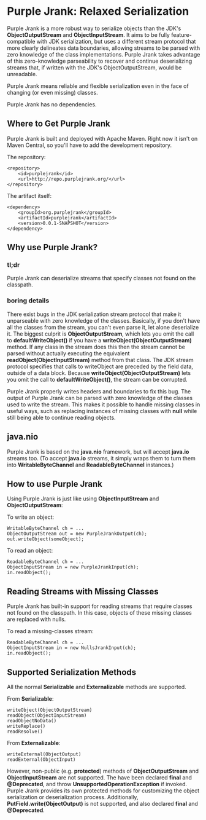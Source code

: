 # Purple Jrank: Relaxed Serialization
Purple Jrank is a more robust way to serialize objects than the JDK's **ObjectOutputStream** and **ObjectInputStream**.  It aims to be fully feature-compatible with JDK serialization, but uses a different stream protocol that more clearly delineates data boundaries, allowing streams to be parsed with zero knowledge of the class implementations.  Purple Jrank takes advantage of this zero-knowledge parseability to recover and continue deserializing streams that, if written with the JDK's ObjectOutputStream, would be unreadable.

Purple Jrank means reliable and flexible serialization even in the face of changing (or even missing) classes.

Purple Jrank has no dependencies.

## Where to Get Purple Jrank

Purple Jrank is built and deployed with Apache Maven.  Right now it isn't on Maven Central, so you'll have to add the development repository.

The repository:

    <repository>
        <id>purplejrank</id>
        <url>http://repo.purplejrank.org/</url>
    </repository>

The artifact itself:

    <dependency>
        <groupId>org.purplejrank</groupId>
        <artifactId>purplejrank</artifactId>
        <version>0.0.1-SNAPSHOT</version>
    </dependency>

## Why use Purple Jrank?
### tl;dr
Purple Jrank can deserialize streams that specify classes not found on the classpath.

### boring details
There exist bugs in the JDK serialization stream protocol that make it unparseable with zero knowledge of the classes.  Basically, if you don't have all the classes from the stream, you can't even parse it, let alone deserialize it.  The biggest culprit is **ObjectOutputStream**, which lets you omit the call to **defaultWriteObject()** if you have a **writeObject(ObjectOutputStream)** method.  If any class in the stream does this then the stream cannot be parsed without actually executing the equivalent **readObject(ObjectInputStream)** method from that class.  The JDK stream protocol specifies that calls to writeObject are preceded by the field data, outside of a data block.  Because **writeObject(ObjectOutputStream)** lets you omit the call to **defaultWriteObject()**, the stream can be corrupted.

Purple Jrank properly writes headers and boundaries to fix this bug.  The output of Purple Jrank can be parsed with zero knowledge of the classes used to write the stream.  This makes it possible to handle missing classes in useful ways, such as replacing instances of missing classes with **null** while still being able to continue reading objects.

## java.nio

Purple Jrank is based on the **java.nio** framework, but will accept **java.io** streams too.  (To accept **java.io** streams, it simply wraps them to turn them into **WritableByteChannel** and **ReadableByteChannel** instances.)

## How to use Purple Jrank

Using Purple Jrank is just like using **ObjectInputStream** and **ObjectOutputStream**:

To write an object:

    WritableByteChannel ch = ...
    ObjectOutputStream out = new PurpleJrankOutput(ch);
    out.writeObject(someObject);

To read an object:

    ReadableByteChannel ch = ...
    ObjectInputStream in = new PurpleJrankInput(ch);
    in.readObject();

## Reading Streams with Missing Classes

Purple Jrank has built-in support for reading streams that require classes not found on the classpath.  In this case, objects of these missing classes are replaced with nulls.

To read a missing-classes stream:

    ReadableByteChannel ch = ...
    ObjectInputStream in = new NullsJrankInput(ch);
    in.readObject();

## Supported Serialization Methods

All the normal **Serializable** and **Externalizable** methods are supported.

From **Serializable**:

    writeObject(ObjectOutputStream)
    readObject(ObjectInputStream)
    readObjectNoData()
    writeReplace()
    readResolve()

From **Externalizable**:

    writeExternal(ObjectOutput)
    readExternal(ObjectInput)

However, non-public (e.g. **protected**) methods of **ObjectOutputStream** and **ObjectInputStream** are not supported.  The have been declared **final** and **@Deprecated**, and throw **UnsupportedOperationException** if invoked.  Purple Jrank provides its own protected methods for customizing the object serialization or deserialization process.  Additionally, **PutField.write(ObjectOutput)** is not supported, and also declared **final** and **@Deprecated**.